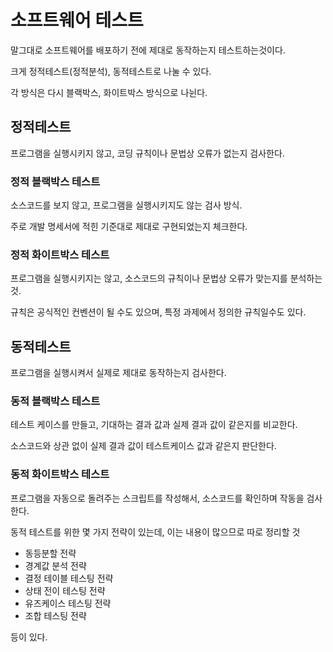 # 소프트웨어 테스트

말그대로 소프트웨어를 배포하기 전에 제대로 동작하는지 테스트하는것이다.

크게 정적테스트(정적분석), 동적테스트로 나눌 수 있다.

각 방식은 다시 블랙박스, 화이트박스 방식으로 나뉜다.

## 정적테스트

프로그램을 실행시키지 않고, 코딩 규칙이나 문법상 오류가 없는지 검사한다.

### 정적 블랙박스 테스트

소스코드를 보지 않고, 프로그램을 실행시키지도 않는 검사 방식.

주로 개발 명세서에 적힌 기준대로 제대로 구현되었는지 체크한다.

### 정적 화이트박스 테스트

프로그램을 실행시키지는 않고, 소스코드의 규칙이나 문법상 오류가 맞는지를 분석하는 것.

규칙은 공식적인 컨벤션이 될 수도 있으며, 특정 과제에서 정의한 규칙일수도 있다.

## 동적테스트

프로그램을 실행시켜서 실제로 제대로 동작하는지 검사한다.

### 동적 블랙박스 테스트

테스트 케이스를 만들고, 기대하는 결과 값과 실제 결과 값이 같은지를 비교한다.

소스코드와 상관 없이 실제 결과 값이 테스트케이스 값과 같은지 판단한다.

### 동적 화이트박스 테스트

프로그램을 자동으로 돌려주는 스크립트를 작성해서, 소스코드를 확인하며 작동을 검사한다.


동적 테스트를 위한 몇 가지 전략이 있는데, 이는 내용이 많으므로 따로 정리할 것

- 동등분할 전략
- 경계값 분석 전략
- 결정 테이블 테스팅 전략
- 상태 전이 테스팅 전략
- 유즈케이스 테스팅 전략
- 조합 테스팅 전략

등이 있다.

